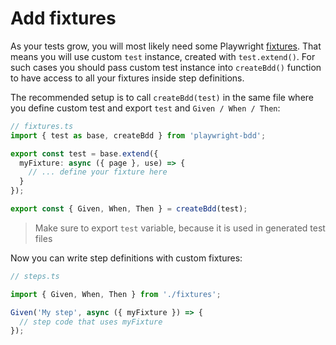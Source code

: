 # Add fixtures

As your tests grow, you will most likely need some Playwright [fixtures](https://playwright.dev/docs/test-fixtures). That means you will use custom `test` instance, created with `test.extend()`. For such cases you should pass custom test instance into `createBdd()` function to have access to all your fixtures inside step definitions.

The recommended setup is to call `createBdd(test)` in the same file where you define custom test and export `test` and `Given / When / Then`:

```ts
// fixtures.ts
import { test as base, createBdd } from 'playwright-bdd';

export const test = base.extend({
  myFixture: async ({ page }, use) => {
    // ... define your fixture here
  }
});

export const { Given, When, Then } = createBdd(test);
```

> Make sure to export `test` variable, because it is used in generated test files

Now you can write step definitions with custom fixtures:
```ts
// steps.ts

import { Given, When, Then } from './fixtures';

Given('My step', async ({ myFixture }) => {
  // step code that uses myFixture
});
```
